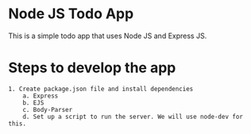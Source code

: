 # Node JS Todo App

This is a simple todo app that uses Node JS and Express JS.

# Steps to develop the app

    1. Create package.json file and install dependencies
        a. Express
        b. EJS
        c. Body-Parser
        d. Set up a script to run the server. We will use node-dev for this.